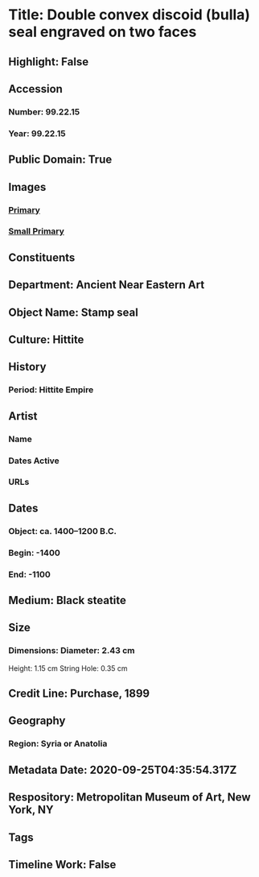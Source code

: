 # Title: Double convex discoid (bulla) seal engraved on two faces
## Highlight: False
## Accession
### Number: 99.22.15
### Year: 99.22.15
## Public Domain: True
## Images
### [Primary](https://images.metmuseum.org/CRDImages/an/original/ss99_22_15gp.jpg)
### [Small Primary](https://images.metmuseum.org/CRDImages/an/web-large/ss99_22_15gp.jpg)
## Constituents
## Department: Ancient Near Eastern Art
## Object Name: Stamp seal
## Culture: Hittite
## History
### Period: Hittite Empire
## Artist
### Name
### Dates Active
### URLs
## Dates
### Object: ca. 1400–1200 B.C.
### Begin: -1400
### End: -1100
## Medium: Black steatite
## Size
### Dimensions: Diameter: 2.43 cm
Height: 1.15 cm
String Hole: 0.35 cm
## Credit Line: Purchase, 1899
## Geography
### Region: Syria or Anatolia
## Metadata Date: 2020-09-25T04:35:54.317Z
## Respository: Metropolitan Museum of Art, New York, NY
## Tags
## Timeline Work: False